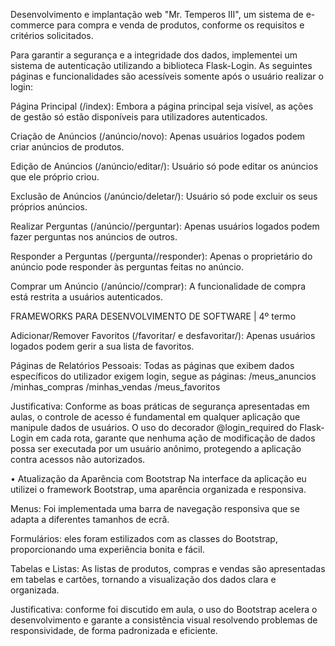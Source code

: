 Desenvolvimento e implantação web "Mr. Temperos III", um sistema de e-commerce para compra e venda de produtos, conforme os requisitos e critérios solicitados. 

Para garantir a segurança e a integridade dos dados, implementei um sistema de autenticação utilizando a biblioteca Flask-Login. 
As seguintes páginas e funcionalidades são acessíveis somente após o usuário realizar o login: 

Página Principal (/index): Embora a página principal seja visível, as ações de gestão só estão disponíveis para utilizadores autenticados. 

Criação de Anúncios (/anúncio/novo): Apenas usuários logados podem criar anúncios de produtos. 

Edição de Anúncios (/anúncio/editar/<id>): Usuário só pode editar os anúncios que ele próprio criou. 

Exclusão de Anúncios (/anúncio/deletar/<id>): Usuário só pode excluir os seus próprios anúncios. 

Realizar Perguntas (/anúncio/<id>/perguntar): Apenas usuários logados podem fazer perguntas nos anúncios de outros. 

Responder a Perguntas (/pergunta/<id>/responder): Apenas o proprietário do anúncio pode responder às perguntas feitas no anúncio. 

Comprar um Anúncio (/anúncio/<id>/comprar): A funcionalidade de compra está restrita a usuários autenticados. 


FRAMEWORKS PARA DESENVOLVIMENTO DE SOFTWARE | 4º termo 

Adicionar/Remover Favoritos (/favoritar/<id> e desfavoritar/<id>): Apenas usuários logados podem gerir a sua lista de favoritos. 

Páginas de Relatórios Pessoais: Todas as páginas que exibem dados específicos do utilizador exigem login, segue as páginas:
/meus_anuncios 
/minhas_compras 
/minhas_vendas 
/meus_favoritos 

Justificativa: Conforme as boas práticas de segurança apresentadas em aulas, o controle de acesso é fundamental em qualquer aplicação que manipule dados de usuários. 
O uso do decorador @login_required do Flask-Login em cada rota, garante que nenhuma ação de modificação de dados possa ser executada por um usuário anônimo, protegendo a 
aplicação contra acessos não autorizados. 


• Atualização da Aparência com Bootstrap 
Na interface da aplicação eu utilizei o framework Bootstrap, uma aparência organizada e responsiva. 

Menus: Foi implementada uma barra de navegação responsiva que se adapta a diferentes tamanhos de ecrã. 

Formulários: eles foram estilizados com as classes do Bootstrap, proporcionando uma experiência bonita e fácil. 

Tabelas e Listas: As listas de produtos, compras e vendas são apresentadas em tabelas e cartões, tornando a visualização dos dados clara e organizada. 

Justificativa: conforme foi discutido em aula, o uso do Bootstrap acelera o desenvolvimento e garante a consistência visual resolvendo problemas de 
responsividade, de forma padronizada e eficiente. 
